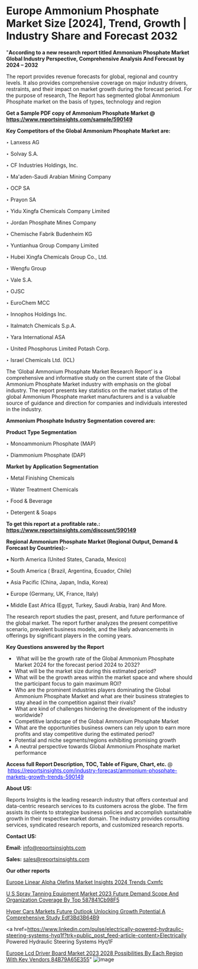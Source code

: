 # Europe Ammonium Phosphate Market Size [2024], Trend, Growth | Industry Share and Forecast 2032

 "<strong>According to a new research report titled Ammonium Phosphate Market Global Industry Perspective, Comprehensive Analysis And Forecast by 2024 – 2032</strong>

The report provides revenue forecasts for global, regional and country levels. It also provides comprehensive coverage on major industry drivers, restraints, and their impact on market growth during the forecast period. For the purpose of research, The Report has segmented global Ammonium Phosphate market on the basis of types, technology and region

<strong>Get a Sample PDF copy of Ammonium Phosphate Market </strong><strong>@<a href=https://www.reportsinsights.com/sample/590149 style=color:#0000ff;> https://www.reportsinsights.com/sample/590149</a></strong></font>

<strong>Key Competitors of the Global Ammonium Phosphate Market are:</strong>

‣ Lanxess AG

‣ Solvay S.A.

‣ CF Industries Holdings, Inc.

‣ Ma'aden-Saudi Arabian Mining Company

‣ OCP SA

‣ Prayon SA

‣ Yidu Xingfa Chemicals Company Limited

‣ Jordan Phosphate Mines Company

‣ Chemische Fabrik Budenheim KG

‣ Yuntianhua Group Company Limited

‣ Hubei Xingfa Chemicals Group Co., Ltd.

‣ Wengfu Group

‣ Vale S.A.

‣ OJSC

‣ EuroChem MCC

‣ Innophos Holdings Inc.

‣ Italmatch Chemicals S.p.A.

‣ Yara International ASA

‣ United Phosphorus Limited Potash Corp.

‣ Israel Chemicals Ltd. (ICL)

The ‘Global Ammonium Phosphate Market Research Report’ is a comprehensive and informative study on the current state of the Global Ammonium Phosphate Market industry with emphasis on the global industry. The report presents key statistics on the market status of the global Ammonium Phosphate market manufacturers and is a valuable source of guidance and direction for companies and individuals interested in the industry.

<strong>Ammonium Phosphate Industry Segmentation covered are:</strong>

<strong>Product Type Segmentation</strong>

‣    Monoammonium Phosphate (MAP)

‣ Diammonium Phosphate (DAP)

<strong>Market by Application Segmentation</strong>

‣   Metal Finishing Chemicals

‣ Water Treatment Chemicals

‣ Food & Beverage

‣ Detergent & Soaps

<strong>To get this report at a profitable rate.: <a href=https://www.reportsinsights.com/discount/590149 style=color:#0000ff;>https://www.reportsinsights.com/discount/590149</a></strong></font>

<strong>Regional Ammonium Phosphate Market (Regional Output, Demand &amp; Forecast by Countries):-</strong>

• North America (United States, Canada, Mexico)

• South America ( Brazil, Argentina, Ecuador, Chile)

• Asia Pacific (China, Japan, India, Korea)

• Europe (Germany, UK, France, Italy)

• Middle East Africa (Egypt, Turkey, Saudi Arabia, Iran) And More.

The research report studies the past, present, and future performance of the global market. The report further analyzes the present competitive scenario, prevalent business models, and the likely advancements in offerings by significant players in the coming years.

<strong>Key Questions answered by the Report</strong>
<ul>
  <li> What will be the growth rate of the Global Ammonium Phosphate Market 2024 for the forecast period 2024 to 2032?</li>
  <li>What will be the market size during this estimated period?</li>
  <li>What will be the growth areas within the market space and where should the participant focus to gain maximum ROI?</li>
  <li>Who are the prominent industries players dominating the Global Ammonium Phosphate Market and what are their business strategies to stay ahead in the competition against their rivals?</li>
  <li>What are kind of challenges hindering the development of the industry worldwide?</li>
  <li>Competitive landscape of the Global Ammonium Phosphate Market</li>
  <li>What are the opportunities business owners can rely upon to earn more profits and stay competitive during the estimated period?</li>
  <li>Potential and niche segments/regions exhibiting promising growth</li>
  <li>A neutral perspective towards Global Ammonium Phosphate market performance</li>
</ul>
<strong>Access full Report Description, TOC, Table of Figure, Chart, etc. </strong>@  <a href=https://reportsinsights.com/industry-forecast/ammonium-phosphate-markets-growth-trends-590149 style=color:#0000ff;>https://reportsinsights.com/industry-forecast/ammonium-phosphate-markets-growth-trends-590149</a></font>

<strong><strong>About US</strong>:</strong>

Reports Insights is the leading research industry that offers contextual and data-centric research services to its customers across the globe. The firm assists its clients to strategize business policies and accomplish sustainable growth in their respective market domain. The industry provides consulting services, syndicated research reports, and customized research reports.

<strong>Contact US:</strong>

<p class=""""><b>Email:</b> <a href=mailto:info@reportsinsights.com>info@reportsinsights.com</a></p>
<p class=""""><b>Sales:</b> <a href=mailto:sales@reportsinsights.com>sales@reportsinsights.com</a></p>

<strong>Our other reports</strong>

<a href=https://www.linkedin.com/pulse/europe-linear-alpha-olefins-market-insights-2024-trends-cxmfc/>Europe Linear Alpha Olefins Market Insights 2024 Trends Cxmfc</a>

<a href=https://medium.com/@shindeaaswini6/u-s-spray-tanning-equipment-market-2023-future-demand-scope-and-organization-coverage-by-top-587841cb98f5>U S Spray Tanning Equipment Market 2023 Future Demand Scope And Organization Coverage By Top 587841Cb98F5</a>

<a href=https://medium.com/@jadhaosuchit578/hyper-cars-markets-future-outlook-unlocking-growth-potential-a-comprehensive-study-edf3bd3b64b9>Hyper Cars Markets Future Outlook Unlocking Growth Potential A Comprehensive Study Edf3Bd3B64B9</a>

<a href=https://www.linkedin.com/pulse/electrically-powered-hydraulic-steering-systems-hyq1f?trk=public_post_feed-article-content>Electrically Powered Hydraulic Steering Systems Hyq1F</a>

<a href=https://medium.com/@nadeemkazi0003/europe-lcd-driver-board-market-2023-2028-possibilities-by-each-region-with-key-vendors-84b79a65e355>Europe Lcd Driver Board Market 2023 2028 Possibilities By Each Region With Key Vendors 84B79A65E355</a>"
![image](https://github.com/daminid12/RImarketresearch/assets/158430485/714e80ef-5726-48b8-8e77-0e5d6a7e3f61)
